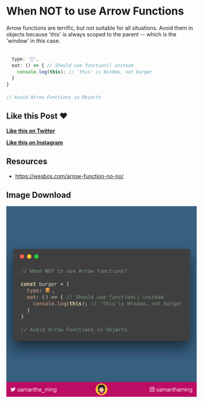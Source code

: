 # When NOT to use Arrow Functions

Arrow functions are terrific, but not suitable for all situations. Avoid them in objects because 'this' is always scoped to the parent -- which is the 'window' in this case. 

```javascript

  type: '🍔',
  eat: () => { // Should use function() instead
    console.log(this); // 'this' is Window, not burger
  }
}

// Avoid Arrow Functions in Objects
```

## Like this Post ❤️

**[Like this on Twitter](https://twitter.com/samantha_ming/status/964977650375696384)**

**[Like this on Instagram](https://www.instagram.com/p/BfUHooqA1Wc/?taken-by=samanthaming)**


## Resources

- https://wesbos.com/arrow-function-no-no/


## Image Download

![Download](3-when-not-to-use-arrow-functions.png)
